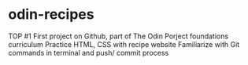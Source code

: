 # odin-recipes
TOP #1
First project on Github, part of The Odin Porject foundations curriculum
Practice HTML, CSS with recipe website
Familiarize with Git commands in terminal and push/ commit process
